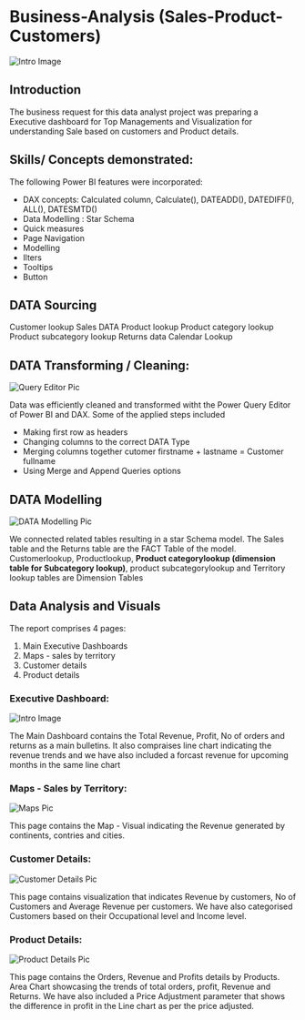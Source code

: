# Business-Analysis (Sales-Product-Customers)

![Intro Image](https://github.com/Subramaniyamsa/Business-Analysis-Sales-Product-Csustomers-/assets/139376235/9831a6de-29e2-4d07-8fd2-c58d88d7eebb)

## Introduction
The business request for this data analyst project was preparing a Executive dashboard for Top Managements and Visualization for understanding Sale based on customers and Product details.
            
## Skills/ Concepts demonstrated:
The following Power BI features were incorporated:
- DAX concepts: Calculated column, Calculate(), DATEADD(), DATEDIFF(), ALL(), DATESMTD() 
- Data Modelling : Star Schema
- Quick measures
- Page Navigation
- Modelling
- Ilters
- Tooltips
- Button

## DATA Sourcing
Customer lookup
Sales DATA
Product lookup
Product category lookup
Product subcategory lookup
Returns data
Calendar Lookup

## DATA Transforming / Cleaning:

![Query Editor Pic](https://github.com/Subramaniyamsa/Business-Analysis-Sales-Product-Csustomers-/assets/139376235/29aeedc9-f0d8-4d34-9dd5-a6b2035dfb7b)

Data was efficiently cleaned and transformed witht the Power Query Editor of Power BI and DAX.  Some of the applied steps included
- Making first row as headers
- Changing columns to the correct DATA Type
- Merging columns together cutomer firstname + lastname = Customer fullname
- Using Merge and Append Queries options

## DATA Modelling

![DATA Modelling Pic](https://github.com/Subramaniyamsa/Business-Analysis-Sales-Product-Csustomers-/assets/139376235/ba194e1b-db2b-4ee7-a824-eb0e74d9539f)

We connected related tables resulting in a star Schema model.  The Sales table and the Returns table are the FACT Table of the model.  Customerlookup, Productlookup, **Product categorylookup (dimension table for Subcategory lookup)**, product subcategorylookup and Territory lookup tables are Dimension Tables

## Data Analysis and Visuals 
The report comprises 4 pages:
1. Main Executive Dashboards
2. Maps - sales by territory
3. Customer details
4. Product details 

### Executive Dashboard:

![Intro Image](https://github.com/Subramaniyamsa/Business-Analysis-Sales-Product-Csustomers-/assets/139376235/9831a6de-29e2-4d07-8fd2-c58d88d7eebb)

The Main Dashboard contains the Total Revenue, Profit, No of orders and returns as a main bulletins.  It also compraises line chart indicating the revenue trends and we have also included a forcast revenue for upcoming months in the same line chart

### Maps - Sales by Territory:

![Maps Pic](https://github.com/Subramaniyamsa/Business-Analysis-Sales-Product-Csustomers-/assets/139376235/839f47cb-432a-4ce3-ae29-19f0d2079c74)

This page contains the Map - Visual indicating the Revenue generated by continents, contries and cities.


### Customer Details:

![Customer Details Pic](https://github.com/Subramaniyamsa/Business-Analysis-Sales-Product-Csustomers-/assets/139376235/a1b3f134-6b6a-4759-bd38-b52b85efa7b9)
                  
This page contains visualization that indicates Revenue by customers, No of Customers and Average Revenue per customers.  We have also categorised Customers based on their Occupational level and Income level.

### Product Details:

![Product Details Pic](https://github.com/Subramaniyamsa/Business-Analysis-Sales-Product-Csustomers-/assets/139376235/88fb7916-9a31-4536-890b-784dccb4b791)

This page contains the Orders, Revenue and Profits details by Products.  Area Chart showcasing the trends of total orders, profit, Revenue and Returns.  We have also included a Price Adjustment parameter that shows the difference in profit in the Line chart as per the price adjusted.

       
